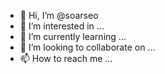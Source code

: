 - 👋 Hi, I’m @soarseo
- 👀 I’m interested in ...
- 🌱 I’m currently learning ...
- 💞️ I’m looking to collaborate on ...
- 📫 How to reach me ...

<!---
soarseo/soarseo is a ✨ special ✨ repository because its `README.md` (this file) appears on your GitHub profile.
You can click the Preview link to take a look at your changes.
--->
